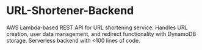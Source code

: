 # URL-Shortener-Backend
AWS Lambda-based REST API for URL shortening service. Handles URL creation, user data management, and redirect functionality with DynamoDB storage. Serverless backend with &lt;100 lines of code.
